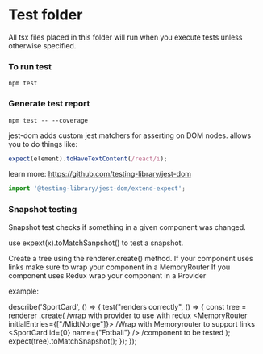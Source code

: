 # Test folder

All tsx files placed in this folder will run when you execute tests unless otherwise specified.

### To run test

```
npm test
```

### Generate test report

```
npm test -- --coverage
```

jest-dom adds custom jest matchers for asserting on DOM nodes.
allows you to do things like:

```typescript
expect(element).toHaveTextContent(/react/i);
```

learn more: https://github.com/testing-library/jest-dom

```typescript
import '@testing-library/jest-dom/extend-expect';
```

### Snapshot testing

Snapshot test checks if something in a given component was changed.

use expext(x).toMatchSanpshot() to test a snapshot.

Create a tree using the renderer.create() method.
If your component uses links make sure to wrap your component in a MemoryRouter
If you component uses Redux wrap your component in a Provider

example:

describe('SportCard', () => {
test("renders correctly", () => {
const tree = renderer
.create(<Provider store={store}> /wrap with provider to use with redux
<MemoryRouter initialEntries={["/MidtNorge"]}> /Wrap with Memoryrouter to support links
<SportCard id={0} name={"Fotball"} /> /component to be tested
</MemoryRouter>
</Provider>);
expect(tree).toMatchSnapshot();
});
});
